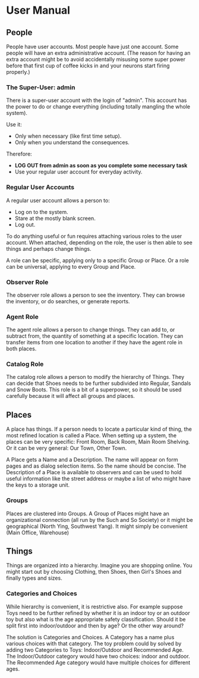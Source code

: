 # User Manual
## People
People have user accounts.
Most people have just one account.
Some people will have an extra administrative account.
(The reason for having an extra account might be to avoid accidentally misusing some super power 
before that first cup of coffee kicks in and your neurons start firing properly.)
### The Super-User: admin
There is a super-user account with the login of "admin".
This account has the power to do or change everything (including totally mangling the whole system).

Use it:
 * Only when necessary (like first time setup).
 * Only when you understand the consequences.

Therefore:
 * **LOG OUT from admin as soon as you complete some necessary task**
 * Use your regular user account for everyday activity.

### Regular User Accounts
A regular user account allows a person to:
 * Log on to the system.
 * Stare at the mostly blank screen.
 * Log out.

To do anything useful or fun requires attaching various roles to the user account.
When attached, depending on the role, the user is then able to see things
and perhaps change things.

A role can be specific, applying only to a specific Group or Place.
Or a role can be universal, applying to every Group and Place.

### Observer Role
The observer role allows a person to see the inventory.
They can browse the inventory, or do searches, or generate reports.

### Agent Role
The agent role allows a person to change things.
They can add to, or subtract from, the quantity of something at a specific location.
They can transfer items from one location to another if they have the agent role in both places.

### Catalog Role
The catalog role allows a person to modify the hierarchy of Things.
They can decide that Shoes needs to be further subdivided into Regular, Sandals and Snow Boots.
This role is a bit of a superpower, so it should be used carefully 
because it will affect all groups and places.

## Places
A place has things.
If a person needs to locate a particular kind of thing, the most refined location is called a Place.
When setting up a system, the places can be very specific: Front Room, Back Room, Main Room Shelving.
Or it can be very general: Our Town, Other Town.

A Place gets a Name and a Description.
The name will appear on form pages and as dialog selection items.
So the name should be concise.
The Description of a Place is available to observers and can be used to hold
useful information like the street address or maybe a list of who might have the keys to
a storage unit.

### Groups
Places are clustered into Groups.
A Group of Places might have an organizational connection (all run by the Such and So Society)
or it might be geographical (North Ying, Southwest Yang). 
It might simply be convenient (Main Office, Warehouse)

## Things
Things are organized into a hierarchy.
Imagine you are shopping online.
You might start out by choosing Clothing, then Shoes, then Girl's Shoes and finally types and sizes.

### Categories and Choices
While hierarchy is convenient, it is restrictive also.
For example suppose Toys need to be further refined by whether it is an indoor toy or an outdoor toy
but also what is the age appropriate safety classification.
Should it be split first into indoor/outdoor and then by age?
Or the other way around?

The solution is Categories and Choices.
A Category has a name plus various choices with that category.
The toy problem could by solved by adding two Categories to Toys: Indoor/Outdoor and Recommended Age.
The Indoor/Outdoor category would have two choices: indoor and outdoor.
The Recommended Age category would have multiple choices for different ages.
